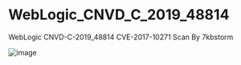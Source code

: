# WebLogic_CNVD_C_2019_48814
WebLogic CNVD-C-2019_48814 CVE-2017-10271 Scan By 7kbstorm

![image](https://github.com/7kbstorm/WebLogic_CNVD_C_2019_48814/blob/master/1.png?raw=true)
